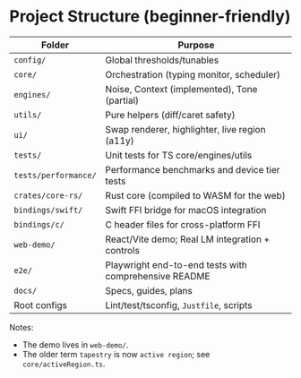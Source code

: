# Project Structure (beginner-friendly)

| Folder               | Purpose                                               |
| -------------------- | ----------------------------------------------------- |
| `config/`            | Global thresholds/tunables                            |
| `core/`              | Orchestration (typing monitor, scheduler)             |
| `engines/`           | Noise, Context (implemented), Tone (partial)          |
| `utils/`             | Pure helpers (diff/caret safety)                      |
| `ui/`                | Swap renderer, highlighter, live region (a11y)        |
| `tests/`             | Unit tests for TS core/engines/utils                  |
| `tests/performance/` | Performance benchmarks and device tier tests          |
| `crates/core-rs/`    | Rust core (compiled to WASM for the web)              |
| `bindings/swift/`    | Swift FFI bridge for macOS integration                |
| `bindings/c/`        | C header files for cross-platform FFI                 |
| `web-demo/`          | React/Vite demo; Real LM integration + controls       |
| `e2e/`               | Playwright end-to-end tests with comprehensive README |
| `docs/`              | Specs, guides, plans                                  |
| Root configs         | Lint/test/tsconfig, `Justfile`, scripts               |

Notes:

- The demo lives in `web-demo/`.
- The older term `tapestry` is now `active region`; see `core/activeRegion.ts`.
